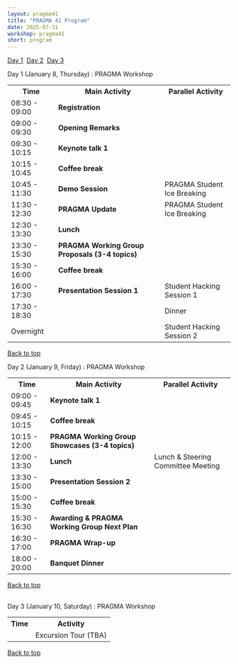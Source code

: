 ```yaml
---
layout: pragma41
title: "PRAGMA 41 Program"
date: 2025-07-31
workshop: pragma41
short: program
---
```


<a class="DPage_Pragma41" href="#day1">Day 1</a>&nbsp;&nbsp;<a class="DPage_Pragma41" href="#day2">Day 2</a>&nbsp;&nbsp;<a class="DPage_Pragma41" href="#day3">Day 3</a>

<div class="border41" id="day1">Day 1 (January 8, Thursday) : PRAGMA Workshop</div>
<table class="program40">
  <tbody><tr>
    <th>Time</th>
    <th>Main Activity</th>
    <th>Parallel Activity</th>
  </tr>
  <tr>
    <td>08:30 - 09:00</td>
    <td><b>Registration</b></td>
    <td></td>
  </tr>
  <tr>
    <td>09:00 - 09:30</td>
    <td><b>Opening Remarks</b></td>
    <td></td>
  </tr>
  <tr>
    <td>09:30 - 10:15</td>
    <td><b>Keynote talk 1</b></td>
    <td></td>
  </tr>
  <tr>
    <td>10:15 - 10:45</td>
    <td><b>Coffee break</b></td>
    <td></td>
  </tr>
  <tr>
    <td>10:45 - 11:30</td>
    <td><b>Demo Session</b></td>
    <td>PRAGMA Student Ice Breaking</td>
  </tr>
  <tr>
    <td>11:30 - 12:30</td>
    <td><b>PRAGMA Update</b></td>
    <td>PRAGMA Student Ice Breaking</td>
  </tr>
  <tr>
    <td>12:30 - 13:30</td>
    <td><b>Lunch</b></td>
    <td></td>
  </tr>
  <tr>
    <td>13:30 - 15:30</td>
    <td><b>PRAGMA Working Group Proposals (3-4 topics)</b></td>
    <td></td>
  </tr>
  <tr>
    <td>15:30 - 16:00</td>
    <td><b>Coffee break</b></td>
    <td></td>
  </tr>
  <tr>
    <td>16:00 - 17:30</td>
    <td><b>Presentation Session 1</b></td>
    <td>Student Hacking Session 1</td>
  </tr>
  <tr>
    <td>17:30 - 18:30</td>
    <td></td>
    <td>Dinner</td>
  </tr>
  <tr>
    <td>Overnight</td>
    <td></td>
    <td>Student Hacking Session 2</td>
  </tr>
</tbody></table>

[Back to top](/pragma41-program)

<div class="border41" id="day2">Day 2 (January 9, Friday) : PRAGMA Workshop </div>

<table class="program40">
  <tbody><tr>
    <th>Time</th>
    <th>Main Activity</th>
    <th>Parallel Activity</th>
  </tr>
  <tr>
    <td>09:00 - 09:45</td>
    <td><b>Keynote talk 1</b></td>
    <td></td>
  </tr>
  <tr>
    <td>09:45 - 10:15</td>
    <td><b>Coffee break</b></td>
    <td></td>
  </tr>
  <tr>
    <td>10:15 - 12:00</td>
    <td><b>PRAGMA Working Group Showcases (3-4 topics)</b></td>
    <td></td>
  </tr>
  <tr>
    <td>12:00 - 13:30</td>
    <td><b>Lunch</b></td>
    <td>Lunch & Steering Committee Meeting</td>
  </tr>
  <tr>
    <td>13:30 - 15:00</td>
    <td><b>Presentation Session 2</b></td>
    <td></td>
  </tr>
  <tr>
    <td>15:00 - 15:30</td>
    <td><b>Coffee break</b></td>
    <td></td>
  </tr>
  <tr>
    <td>15:30 - 16:30</td>
    <td><b>Awarding & PRAGMA Working Group Next Plan</b></td>
    <td></td>
  </tr>
  <tr>
    <td>16:30 - 17:00</td>
    <td><b>PRAGMA Wrap-up</b></td>
    <td></td>
  </tr>
  <tr>
    <td>18:00 - 20:00</td>
    <td><b>Banquet Dinner</b></td>
    <td></td>
  </tr>
</tbody></table>

[Back to top](/pragma41-program)

<br>

<div class="border41" id="day3">Day 3 (January 10, Saturday) : PRAGMA Workshop </div>

<table class="program40">
  <tbody><tr>
    <th>Time</th>
    <th>Activity</th>
  </tr>
  <tr>
    <td></td>
    <td>Excursion Tour (TBA)</td>
  </tr>
</tbody></table>

[Back to top](/pragma41-program)

<br>

